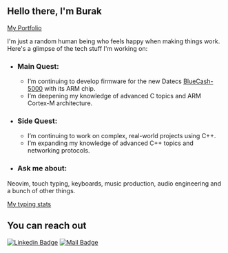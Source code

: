 ## Hello there, I'm Burak
[My Portfolio](https://burakcanakinci.netlify.app/)

I'm just a random human being who feels happy when making things work.<br>
Here's a glimpse of the tech stuff I'm working on:

- ### Main Quest:
  - I’m continuing to develop firmware for the new Datecs [BlueCash-5000](https://www.datecs.bg/en/products/425) with its ARM chip.
  - I’m deepening my knowledge of advanced C topics and ARM Cortex-M architecture.
- ### Side Quest:
  - I’m continuing to work on complex, real-world projects using C++.
  - I’m expanding my knowledge of advanced C++ topics and networking protocols.
- ### Ask me about:<br>
Neovim, touch typing, keyboards, music production, audio engineering and a bunch of other things.

[My typing stats](https://monkeytype.com/profile/oxbw)


<!--
![Top Languages](https://github-readme-stats.vercel.app/api/top-langs?username=burakcanakinci&show_icons=true&locale=en&layout=compact&theme=chartreuse-dark&hide=HTML,CSS,SCSS,Makefile,Vue)
-->









## You can reach out

[![Linkedin Badge](https://img.shields.io/badge/linkedin-%230077B5.svg?&style=for-the-badge&logo=linkedin&logoColor=white)](https://www.linkedin.com/in/burakcanakinci/)
[![Mail Badge](https://img.shields.io/badge/email-c14438?style=for-the-badge&logo=Gmail&logoColor=white&link=mailto:ayatalzaidi2000@gmail.com)](mailto:burakakinci.bca@gmail.com)

